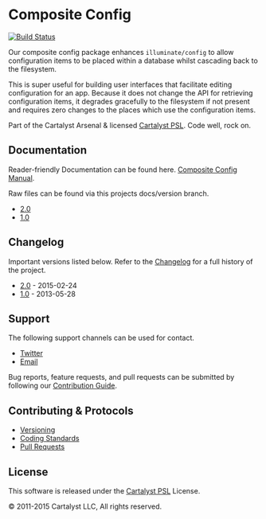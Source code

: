 # Composite Config

[![Build Status](https://travis-ci.com/cartalyst/composite-config.svg?token=LAut3LMbmBFi3T9j45FH&branch=2.0)](https://travis-ci.com/cartalyst/composite-config)

Our composite config package enhances `illuminate/config` to allow configuration items to be placed within a database whilst cascading back to the filesystem.

This is super useful for building user interfaces that facilitate editing configuration for an app. Because it does not change the API for retrieving configuration items, it degrades gracefully to the filesystem if not present and requires zero changes to the places which use the configuration items.

Part of the Cartalyst Arsenal & licensed [Cartalyst PSL](LICENSE). Code well, rock on.

## Documentation

Reader-friendly Documentation can be found here. [Composite Config Manual](https://cartalyst.com/manual/composite-config).

Raw files can be found via this projects docs/version branch.

- [2.0](https://github.com/cartalyst/composite-config/tree/docs/2.0)
- [1.0](https://github.com/cartalyst/composite-config/tree/docs/1.0)

## Changelog

Important versions listed below. Refer to the [Changelog](CHANGELOG.md) for a full history of the project.

- [2.0](CHANGELOG.md) - 2015-02-24
- [1.0](CHANGELOG.md) - 2013-05-28

## Support

The following support channels can be used for contact.

- [Twitter](https://twitter.com/@cartalyst)
- [Email](mailto:help@cartalyst.com)

Bug reports, feature requests, and pull requests can be submitted by following our [Contribution Guide](CONTRIBUTING.md).

## Contributing & Protocols

- [Versioning](CONTRIBUTING.md#versioning)
- [Coding Standards](CONTRIBUTING.md#coding-standards)
- [Pull Requests](CONTRIBUTING.md#pull-requests)

## License

This software is released under the [Cartalyst PSL](LICENSE) License.

© 2011-2015 Cartalyst LLC, All rights reserved.
